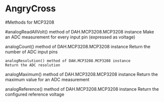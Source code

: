 # AngryCross
#Methods for MCP3208

#analogReadAllVolt() method of DAH.MCP3208.MCP3208 instance
    Make an ADC measurement for every input pin (expressed as voltage)
    
   analogCount() method of DAH.MCP3208.MCP3208 instance
    Return the number of ADC input pins


    analogResolution() method of DAH.MCP3208.MCP3208 instance
    Return the ADC resolution

    
analogMaximum() method of DAH.MCP3208.MCP3208 instance
    Return the maximum value for an ADC measurement

analogReference() method of DAH.MCP3208.MCP3208 instance
    Return the configured reference voltage


